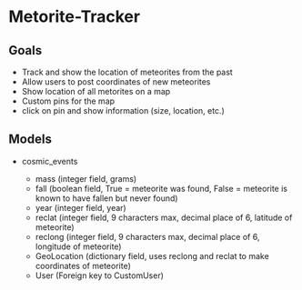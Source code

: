 # Metorite-Tracker

## Goals

- Track and show the location of meteorites from the past
- Allow users to post coordinates of new meteorites
- Show location of all metorites on a map
- Custom pins for the map
- click on pin and show information (size, location, etc.)

## Models

- cosmic_events

  - mass (integer field, grams)
  - fall (boolean field, True = meteorite was found, False = meteorite is known to have fallen but never found)
  - year (integer field, year)
  - reclat (integer field, 9 characters max, decimal place of 6, latitude of meteorite)
  - reclong (integer field, 9 characters max, decimal place of 6, longitude of meteorite)
  - GeoLocation (dictionary field, uses reclong and reclat to make coordinates of meteorite)
  - User (Foreign key to CustomUser)
